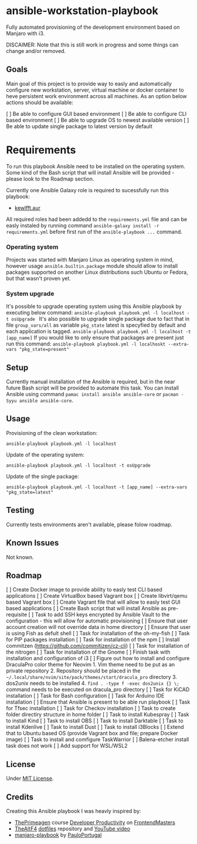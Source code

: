 # ansible-workstation-playbook

Fully automated provisioning of the development environment based on Manjaro with i3.

DISCAIMER:
Note that this is still work in progress and some things can change and/or removed.

## Goals

Main goal of this project is to provide way to easly and automatically configure new workstation, server, virtual machine or docker container to heve persistent work environment across all machines.
As an option below actions should be available:

[ ] Be able to configure GUI based environment
[ ] Be able to configure CLI based environment
[ ] Be able to upgrade OS to newest available version
[ ] Be able to update single package to latest version by default

# Requirements

To run this playbook Ansible need to be installed on the operating system. Some kind of the Bash script that will install Ansible will be provided - please look to the Roadmap section.

Currently one Ansible Galaxy role is required to sucessfully run this playbook:
- [kewlfft.aur](https://github.com/kewlfft/ansible-aur)

All required roles had been addedd to the ``requirements.yml`` file and can be easly instaled by running command ``ansible-galaxy install -r requirements.yml`` before first run of the ``ansible-playbook ...`` command.

### Operating system

Projects was started with Manjaro Linux as operating system in mind, however usage ``ansible.builtin.package`` module should allow to install packages supported on another Linux distributions such Ubuntu or Fedora, but that wasn't proven yet.

### System upgrade

It's possible to upgrade operating system using this Ansible playbook by executing below command:
``ansible-playbook playbook.yml -l localhost -t osUpgrade ``
It's also possible to upgrade single package due to fact that in file ``group_vars/all`` as variable ``pkg_state`` latest is specyfied by default and each application is tagged.
``ansible-playbook playbook.yml -l localhost -t [app_name]``
If you would like to only ensure that packages are present just run this command:
``ansible-playbook playbook.yml -l localhoskt --extra-vars "pkg_state=present"``

## Setup

Currently manual installation of the Ansible is required, but in the near future Bash script will be provided to automate this task.
You can install Ansible using command ``pamac install ansible ansible-core`` or ``pacman -Syyu ansible ansible-core``.

## Usage

Provisioning of the clean workstation:

``ansible-playbook playbook.yml -l localhost``

Update of the operating system:

``ansible-playbook playbook.yml -l localhost -t osUpgrade``

Update of the single package:

``ansible-playbook playbook.yml -l localhost -t [app_name] --extra-vars "pkg_state=latest"``

## Testing

Currently tests environments aren't available, please folow roadmap.

## Known Issues

Not known.

## Roadmap
[ ] Create Docker image to provide ability to easly test CLI based applications 
[ ] Create VirtualBox based Vagrant box
[ ] Create libvirt/qemu based Vagrant box
[ ] Create Vagrant file that will allow to easly test GUI based applications
[ ] Create Bash script that will install Ansible as pre-requisite 
[ ] Task to add SSH keys encrypted by Ansible Vault to the configuration - this will allow for automatic provisioning
[ ] Ensure that user account creation will not override data in home directory
[ ] Ensure that user is using Fish as defult shell
[ ] Task for installation of the oh-my-fish
[ ] Task for PIP packages installation
[ ] Task for installation of the npm
[ ] Install commitzen (https://github.com/commitizen/cz-cli)
[ ] Task for installation of the nitrogen
[ ] Task for installation of the Gnome
[ ] Finish task with installation and configuration of i3
[ ] Figure out how to install and configure DraculaPro color theme for Neovim
    1. Vim theme need to be put as an private repository
    2. Repository should be placed in the ``~/.local/share/nvim/site/pack/themes/start/dracula_pro`` directory
    3. dos2unix needs to be installed
    4. ``find . -type f -exec dos2unix {} \;`` command needs to be executed on dracula_pro directory
[ ] Task for KiCAD installation
[ ] Task for Bash configuration
[ ] Task for Arduino IDE installation
[ ] Ensure that Ansible is present to be able run playbook
[ ] Task for Tfsec installation
[ ] Task for Checkov installation
[ ] Task to create folder directiry structure in home folder
[ ] Task to install Kubespray
[ ] Task to install Kind
[ ] Task to install OBS
[ ] Task to install Darktable
[ ] Task to install Kdenlive
[ ] Task to install Dust
[ ] Task to install i3Blocks
[ ] Extend that to Ubuntu based OS (provide Vagrant box and file; prepare Docker image)
[ ] Task to install and comfigure TaskWarrior
[ ] Balena-etcher install task does not work
[ ] Add support for WSL/WSL2

## License

Under [MIT License](/LICENSE.md).

## Credits

Creating this Ansible playbook I was heavly inspired by:

- [ThePrimeagen](https://github.com/ThePrimeagen) course [Developer Productivity](https://frontendmasters.com/courses/developer-productivity/) on [FrontendMasters](https://frontendmasters.com)
- [TheAltF4](https://github.com/ALT-F4-LLC) [dotfiles](https://github.com/ALT-F4-LLC/dotfiles) repository and [YouTube video](https://www.youtube.com/watch?v=V_Cj_p6se3k)
- [manjaro-playbook](https://github.com/PauloPortugal/manjaro-playbook/tree/main) by [PauloPortugal](https://github.com/PauloPortugal)
